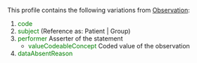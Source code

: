 This profile contains the following variations from [Observation](http://hl7.org/fhir/STU3/Observation):

1. <span style='color:green'> code </span> 
1. <span style='color:green'> subject </span>  (Reference as: Patient \| Group)
1. <span style='color:green'> performer </span> Asserter of the statement
   * <span style='color:green'> valueCodeableConcept </span> Coded value of the observation
1. <span style='color:green'> dataAbsentReason </span> 